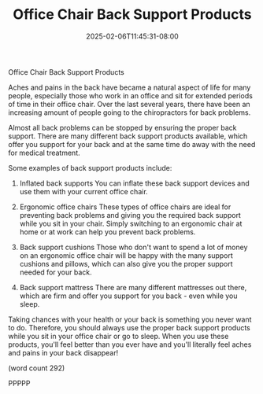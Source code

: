 ﻿---
title: "Office Chair Back Support Products"
date: 2025-02-06T11:45:31-08:00
description: "Office Chairs Tips for Web Success"
featured_image: "/images/Office Chairs.jpg"
tags: ["Office Chairs"]
---

Office Chair Back Support Products

Aches and pains in the back have became a natural
aspect of life for many people, especially those
who work in an office and sit for extended periods
of time in their office chair.  Over the last several
years, there have been an increasing amount of people
going to the chiropractors for back problems.

Almost all back problems can be stopped by ensuring
the proper back support.  There are many different 
back support products available, which offer you 
support for your back and at the same time do away
with the need for medical treatment.  

Some examples of back support products include:

1.  Inflated back supports
You can inflate these back support devices and use
them with your current office chair.

2.  Ergonomic office chairs
These types of office chairs are ideal for preventing
back problems and giving you the required back support
while you sit in your chair.  Simply switching to an
ergonomic chair at home or at work can help you 
prevent back problems.

3.  Back support cushions
Those who don't want to spend a lot of money on an
ergonomic office chair will be happy with the many 
support cushions and pillows, which can also give you
the proper support needed for your back.

4.  Back support mattress
There are many different mattresses out there, which
are firm and offer you support for you back - even
while you sleep.

Taking chances with your health or your back is 
something you never want to do.  Therefore, you should
always use the proper back support products while you
sit in your office chair or go to sleep.  When you
use these products, you'll feel better than you ever
have and you'll literally feel aches and pains in 
your back disappear!

(word count 292)

PPPPP
